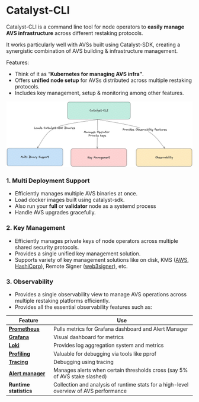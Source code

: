 # Catalyst-CLI

Catalyst-CLI is a command line tool for node operators to **easily manage AVS infrastructure** across different restaking protocols.

It works particularly well with AVSs built using Catalyst-SDK, creating a synergistic combination of AVS building & infrastructure management.

Features:

- Think of it as “**Kubernetes for managing AVS infra”**.
- Offers **unified node setup** for AVSs distributed across multiple restaking protocols.
- Includes key management, setup & monitoring among other features.

![Architecture](./arch.png)

### 1. Multi Deployment Support

- Efficiently manages multiple AVS binaries at once.
- Load docker images built using catalyst-sdk.
- Also run your **full** or **validator** node as a systemd process
- Handle AVS upgrades gracefully.

### 2. Key Management

- Efficiently manages private keys of node operators across multiple shared security protocols.
- Provides a single unified key management solution.
- Supports variety of key management solutions like on disk, KMS ([AWS](https://aws.amazon.com/kms/), [HashiCorp](https://developer.hashicorp.com/vault/docs/secrets/key-management/awskms)), Remote Signer ([web3signer](https://docs.web3signer.consensys.io/)), etc.

### 3. Observability

- Provides a single observability view to manage AVS operations across multiple restaking platforms efficiently.
- Provides all the essential observability features such as:

| **Feature**                                                                            | **Use**                                                                               |
| -------------------------------------------------------------------------------------- | ------------------------------------------------------------------------------------- |
| [**Prometheus**](https://prometheus.io/)                                               | Pulls metrics for Grafana dashboard and Alert Manager                                 |
| [**Grafana**](https://grafana.com/)                                                    | Visual dashboard for metrics                                                          |
| [**Loki**](https://grafana.com/oss/loki/)                                              | Provides log aggregation system and metrics                                           |
| [**Profiling**](https://github.com/google/pprof)                                       | Valuable for debugging via tools like pprof                                           |
| [**Tracing**](https://go.dev/doc/diagnostics)                                          | Debugging using tracing                                                               |
| [**Alert manager**](https://grafana.com/docs/grafana/latest/datasources/alertmanager/) | Manages alerts when certain thresholds cross (say 5% of AVS stake slashed)            |
| **Runtime statistics**                                                                 | Collection and analysis of runtime stats for a high-level overview of AVS performance |
